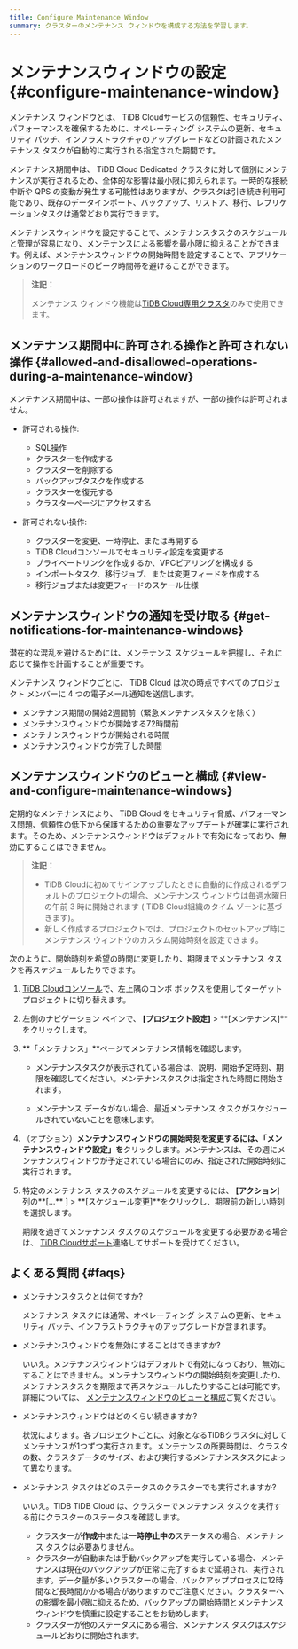```yaml
---
title: Configure Maintenance Window
summary: クラスターのメンテナンス ウィンドウを構成する方法を学習します。
---
```


# メンテナンスウィンドウの設定 {#configure-maintenance-window}

メンテナンス ウィンドウとは、 TiDB Cloudサービスの信頼性、セキュリティ、パフォーマンスを確保するために、オペレーティング システムの更新、セキュリティ パッチ、インフラストラクチャのアップグレードなどの計画されたメンテナンス タスクが自動的に実行される指定された期間です。

メンテナンス期間中は、 TiDB Cloud Dedicated クラスタに対して個別にメンテナンスが実行されるため、全体的な影響は最小限に抑えられます。一時的な接続中断や QPS の変動が発生する可能性はありますが、クラスタは引き続き利用可能であり、既存のデータインポート、バックアップ、リストア、移行、レプリケーションタスクは通常どおり実行できます。

メンテナンスウィンドウを設定することで、メンテナンスタスクのスケジュールと管理が容易になり、メンテナンスによる影響を最小限に抑えることができます。例えば、メンテナンスウィンドウの開始時間を設定することで、アプリケーションのワークロードのピーク時間帯を避けることができます。

> **注記：**
>
> メンテナンス ウィンドウ機能は[TiDB Cloud専用クラスタ](/tidb-cloud/select-cluster-tier.md#tidb-cloud-dedicated)のみで使用できます。

## メンテナンス期間中に許可される操作と許可されない操作 {#allowed-and-disallowed-operations-during-a-maintenance-window}

メンテナンス期間中は、一部の操作は許可されますが、一部の操作は許可されません。

-   許可される操作:

    -   SQL操作
    -   クラスターを作成する
    -   クラスターを削除する
    -   バックアップタスクを作成する
    -   クラスターを復元する
    -   クラスターページにアクセスする

-   許可されない操作:

    -   クラスターを変更、一時停止、または再開する
    -   TiDB Cloudコンソールでセキュリティ設定を変更する
    -   プライベートリンクを作成するか、VPCピアリングを構成する
    -   インポートタスク、移行ジョブ、または変更フィードを作成する
    -   移行ジョブまたは変更フィードのスケール仕様

## メンテナンスウィンドウの通知を受け取る {#get-notifications-for-maintenance-windows}

潜在的な混乱を避けるためには、メンテナンス スケジュールを把握し、それに応じて操作を計画することが重要です。

メンテナンス ウィンドウごとに、 TiDB Cloud は次の時点ですべてのプロジェクト メンバーに 4 つの電子メール通知を送信します。

-   メンテナンス期間の開始2週間前（緊急メンテナンスタスクを除く）
-   メンテナンスウィンドウが開始する72時間前
-   メンテナンスウィンドウが開始される時間
-   メンテナンスウィンドウが完了した時間

## メンテナンスウィンドウのビューと構成 {#view-and-configure-maintenance-windows}

定期的なメンテナンスにより、 TiDB Cloud をセキュリティ脅威、パフォーマンス問題、信頼性の低下から保護するための重要なアップデートが確実に実行されます。そのため、メンテナンスウィンドウはデフォルトで有効になっており、無効にすることはできません。

> **注記：**
>
> -   TiDB Cloudに初めてサインアップしたときに自動的に作成されるデフォルトのプロジェクトの場合、メンテナンス ウィンドウは毎週水曜日の午前 3 時に開始されます ( TiDB Cloud組織のタイム ゾーンに基づきます)。
> -   新しく作成するプロジェクトでは、プロジェクトのセットアップ時にメンテナンス ウィンドウのカスタム開始時刻を設定できます。

次のように、開始時刻を希望の時間に変更したり、期限までメンテナンス タスクを再スケジュールしたりできます。

1.  [TiDB Cloudコンソール](https://tidbcloud.com)で、左上隅のコンボ ボックスを使用してターゲット プロジェクトに切り替えます。

2.  左側のナビゲーション ペインで、 **[プロジェクト設定]** &gt; **[メンテナンス]**をクリックします。

3.  **「メンテナンス」**ページでメンテナンス情報を確認します。

    -   メンテナンスタスクが表示されている場合は、説明、開始予定時刻、期限を確認してください。メンテナンスタスクは指定された時間に開始されます。

    -   メンテナンス データがない場合、最近メンテナンス タスクがスケジュールされていないことを意味します。

4.  （オプション）**メンテナンスウィンドウの開始時刻を変更するには、「メンテナンスウィンドウ設定」を**クリックします。メンテナンスは、その週にメンテナンスウィンドウが予定されている場合にのみ、指定された開始時刻に実行されます。

5.  特定のメンテナンス タスクのスケジュールを変更するには、 **[アクション**] 列の**[...** ] &gt; **[スケジュール変更]**をクリックし、期限前の新しい時刻を選択します。

    期限を過ぎてメンテナンス タスクのスケジュールを変更する必要がある場合は、 [TiDB Cloudサポート](/tidb-cloud/tidb-cloud-support.md#tidb-cloud-support)連絡してサポートを受けてください。

## よくある質問 {#faqs}

-   メンテナンスタスクとは何ですか?

    メンテナンス タスクには通常、オペレーティング システムの更新、セキュリティ パッチ、インフラストラクチャのアップグレードが含まれます。

-   メンテナンスウィンドウを無効にすることはできますか?

    いいえ。メンテナンスウィンドウはデフォルトで有効になっており、無効にすることはできません。メンテナンスウィンドウの開始時刻を変更したり、メンテナンスタスクを期限まで再スケジュールしたりすることは可能です。詳細については、 [メンテナンスウィンドウのビューと構成](#view-and-configure-maintenance-windows)ご覧ください。

-   メンテナンスウィンドウはどのくらい続きますか?

    状況によります。各プロジェクトごとに、対象となるTiDBクラスタに対してメンテナンスが1つずつ実行されます。メンテナンスの所要時間は、クラスタの数、クラスタデータのサイズ、および実行するメンテナンスタスクによって異なります。

-   メンテナンス タスクはどのステータスのクラスターでも実行されますか?

    いいえ。TiDB TiDB Cloud は、クラスターでメンテナンス タスクを実行する前にクラスターのステータスを確認します。

    -   クラスターが**作成**中または**一時停止中の**ステータスの場合、メンテナンス タスクは必要ありません。
    -   クラスターが自動または手動バックアップを実行している場合、メンテナンスは現在のバックアップが正常に完了するまで延期され、実行されます。データ量が多いクラスターの場合、バックアッププロセスに12時間など長時間かかる場合がありますのでご注意ください。クラスターへの影響を最小限に抑えるため、バックアップの開始時間とメンテナンスウィンドウを慎重に設定することをお勧めします。
    -   クラスターが他のステータスにある場合、メンテナンス タスクはスケジュールどおりに開始されます。
